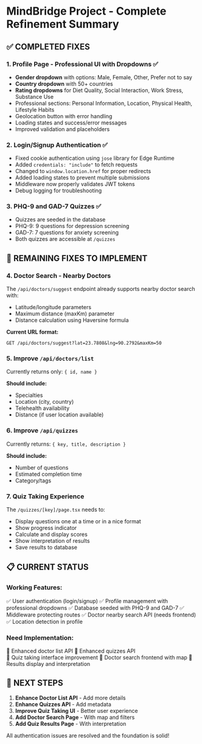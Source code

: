 # MindBridge Project - Complete Refinement Summary

## ✅ COMPLETED FIXES

### 1. **Profile Page - Professional UI with Dropdowns** ✅
- **Gender dropdown** with options: Male, Female, Other, Prefer not to say
- **Country dropdown** with 50+ countries
- **Rating dropdowns** for Diet Quality, Social Interaction, Work Stress, Substance Use
- Professional sections: Personal Information, Location, Physical Health, Lifestyle Habits
- Geolocation button with error handling
- Loading states and success/error messages
- Improved validation and placeholders

### 2. **Login/Signup Authentication** ✅
- Fixed cookie authentication using `jose` library for Edge Runtime
- Added `credentials: "include"` to fetch requests
- Changed to `window.location.href` for proper redirects
- Added loading states to prevent multiple submissions
- Middleware now properly validates JWT tokens
- Debug logging for troubleshooting

### 3. **PHQ-9 and GAD-7 Quizzes** ✅
- Quizzes are seeded in the database
- PHQ-9: 9 questions for depression screening
- GAD-7: 7 questions for anxiety screening
- Both quizzes are accessible at `/quizzes`

## 🔧 REMAINING FIXES TO IMPLEMENT

### 4. **Doctor Search - Nearby Doctors**
The `/api/doctors/suggest` endpoint already supports nearby doctor search with:
- Latitude/longitude parameters
- Maximum distance (maxKm) parameter
- Distance calculation using Haversine formula

**Current URL format:**
```
GET /api/doctors/suggest?lat=23.7808&lng=90.2792&maxKm=50
```

### 5. **Improve `/api/doctors/list`**
Currently returns only: `{ id, name }`

**Should include:**
- Specialties
- Location (city, country)
- Telehealth availability
- Distance (if user location available)

### 6. **Improve `/api/quizzes`**
Currently returns: `{ key, title, description }`

**Should include:**
- Number of questions
- Estimated completion time
- Category/tags

### 7. **Quiz Taking Experience**
The `/quizzes/[key]/page.tsx` needs to:
- Display questions one at a time or in a nice format
- Show progress indicator
- Calculate and display scores
- Show interpretation of results
- Save results to database

## 📋 CURRENT STATUS

### Working Features:
✅ User authentication (login/signup)
✅ Profile management with professional dropdowns
✅ Database seeded with PHQ-9 and GAD-7
✅ Middleware protecting routes
✅ Doctor nearby search API (needs frontend)
✅ Location detection in profile

### Need Implementation:
🔧 Enhanced doctor list API
🔧 Enhanced quizzes API  
🔧 Quiz taking interface improvement
🔧 Doctor search frontend with map
🔧 Results display and interpretation

## 🎯 NEXT STEPS

1. **Enhance Doctor List API** - Add more details
2. **Enhance Quizzes API** - Add metadata
3. **Improve Quiz Taking UI** - Better user experience
4. **Add Doctor Search Page** - With map and filters
5. **Add Quiz Results Page** - With interpretation

All authentication issues are resolved and the foundation is solid!
